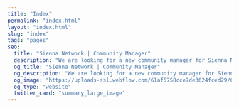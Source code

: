 ```yaml
---
title: "Index"
permalink: "index.html"
layout: "index.html"
slug: "index"
tags: "pages"
seo:
  title: "Sienna Network | Community Manager"
  description: "We are looking for a new community manager for Sienna Network"
  og_title: "Sienna Network | Community Manager"
  og_description: "We are looking for a new community manager for Sienna Network"
  og_image: "https://uploads-ssl.webflow.com/61af5758cce7de3624fced29/61af820071fdec08df4c7dfd_Open%20Graph%20Image%20Frontpage%202.0.jpg"
  og_type: "website"
  twitter_card: "summary_large_image"
---
```



